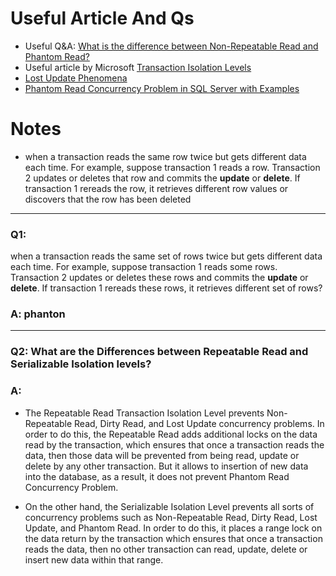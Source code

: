 # Useful Article And Qs

-   Useful Q&A: [What is the difference between Non-Repeatable Read and Phantom Read?](https://stackoverflow.com/questions/11043712/what-is-the-difference-between-non-repeatable-read-and-phantom-read)
-   Useful article by Microsoft [Transaction Isolation Levels](https://learn.microsoft.com/en-us/sql/odbc/reference/develop-app/transaction-isolation-levels?view=sql-server-ver16)
-   [Lost Update Phenomena](https://www.zghurskyi.com/lost-update/)
-   [Phantom Read Concurrency Problem in SQL Server with Examples](https://dotnettutorials.net/lesson/phantom-read-concurrency-problem-sql-server/)



# Notes

-  when a transaction reads the same row twice but gets different data each time. For example, suppose transaction 1 reads a row. Transaction 2 updates or deletes that row and commits the **update** or **delete**. If transaction 1 rereads the row, it retrieves different row values or discovers that the row has been deleted


   
----

### Q1:
when a transaction reads the same set of rows twice but gets different data each time. For example, suppose transaction 1 reads some rows. Transaction 2 updates or deletes these rows and commits the **update** or **delete**. If transaction 1 rereads these rows, it retrieves different set of rows?
### 	A: phanton

   
----

### Q2: What are the Differences between Repeatable Read and Serializable Isolation levels?

### A:
-   The Repeatable Read Transaction Isolation Level prevents Non-Repeatable Read, Dirty Read, and Lost Update concurrency problems. In order to do this, the Repeatable Read adds additional locks on the data read by the transaction, which ensures that once a transaction reads the data, then those data will be prevented from being read, update or delete by any other transaction. But it allows to insertion of new data into the database, as a result, it does not prevent Phantom Read Concurrency Problem.

-   On the other hand, the Serializable Isolation Level prevents all sorts of concurrency problems such as Non-Repeatable Read, Dirty Read, Lost Update, and Phantom Read. In order to do this, it places a range lock on the data return by the transaction which ensures that once a transaction reads the data, then no other transaction can read, update, delete or insert new data within that range.




